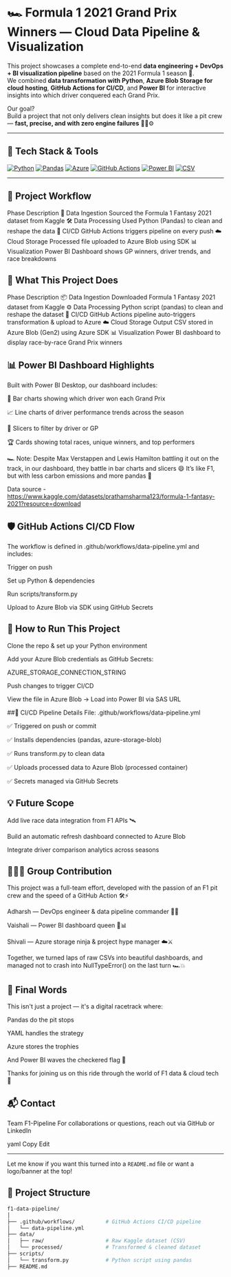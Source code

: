 # 🏎️ Formula 1 2021 Grand Prix Winners — Cloud Data Pipeline & Visualization

This project showcases a complete end-to-end **data engineering + DevOps + BI visualization pipeline** based on the 2021 Formula 1 season 🏁.  
We combined **data transformation with Python**, **Azure Blob Storage for cloud hosting**, **GitHub Actions for CI/CD**, and **Power BI** for interactive insights into which driver conquered each Grand Prix.

Our goal?  
Build a project that not only delivers clean insights but does it like a pit crew — **fast, precise, and with zero engine failures** 🧑‍🔧⚙️

---

## 🔧 Tech Stack & Tools

[![Python](https://img.shields.io/badge/Python-Data%20Processing-yellow?logo=python)](https://www.python.org/)
[![Pandas](https://img.shields.io/badge/Pandas-Data%20Cleaning-%23150458?logo=pandas)](https://pandas.pydata.org/)
[![Azure](https://img.shields.io/badge/Azure-Blob%20Storage-blue?logo=microsoftazure)](https://azure.microsoft.com/)
[![GitHub Actions](https://img.shields.io/badge/GitHub%20Actions-CI%2FCD-blue?logo=githubactions)](https://github.com/features/actions)
[![Power BI](https://img.shields.io/badge/PowerBI-Visualization-F2C811?logo=powerbi)](https://powerbi.microsoft.com/)
[![CSV](https://img.shields.io/badge/Data-CSV-lightgrey?logo=csv)](https://www.kaggle.com/datasets/prathamsharma123/formula-1-fantasy-2021)

---
## 🚀 Project Workflow
Phase	Description
🏁 Data Ingestion	Sourced the Formula 1 Fantasy 2021 dataset from Kaggle
🛠️ Data Processing	Used Python (Pandas) to clean and reshape the data
🔁 CI/CD	GitHub Actions triggers pipeline on every push
☁️ Cloud Storage	Processed file uploaded to Azure Blob using SDK
📊 Visualization	Power BI Dashboard shows GP winners, driver trends, and race breakdowns

## 🚀 What This Project Does
Phase	Description
📦 Data Ingestion	Downloaded Formula 1 Fantasy 2021 dataset from Kaggle
⚙️ Data Processing	Python script (pandas) to clean and reshape the dataset
🔁 CI/CD	GitHub Actions pipeline auto-triggers transformation & upload to Azure
☁️ Cloud Storage	Output CSV stored in Azure Blob (Gen2) using Azure SDK
📊 Visualization	Power BI dashboard to display race-by-race Grand Prix winners

## 

## 📊 Power BI Dashboard Highlights
Built with Power BI Desktop, our dashboard includes:

🥇 Bar charts showing which driver won each Grand Prix

📈 Line charts of driver performance trends across the season

📌 Slicers to filter by driver or GP

🏆 Cards showing total races, unique winners, and top performers

🏎️ Note: Despite Max Verstappen and Lewis Hamilton battling it out on the track, in our dashboard, they battle in bar charts and slicers 😄
It’s like F1, but with less carbon emissions and more pandas 🐼

Data source - https://www.kaggle.com/datasets/prathamsharma123/formula-1-fantasy-2021?resource=download

## 🛡️ GitHub Actions CI/CD Flow
The workflow is defined in .github/workflows/data-pipeline.yml and includes:

Trigger on push

Set up Python & dependencies

Run scripts/transform.py

Upload to Azure Blob via SDK using GitHub Secrets

## 📌 How to Run This Project
Clone the repo & set up your Python environment

Add your Azure Blob credentials as GitHub Secrets:

AZURE_STORAGE_CONNECTION_STRING

Push changes to trigger CI/CD

View the file in Azure Blob → Load into Power BI via SAS URL


##🧪 CI/CD Pipeline Details
File: .github/workflows/data-pipeline.yml

✅ Triggered on push or commit

✅ Installs dependencies (pandas, azure-storage-blob)

✅ Runs transform.py to clean data

✅ Uploads processed data to Azure Blob (processed container)

✅ Secrets managed via GitHub Secrets

## 💡 Future Scope
Add live race data integration from F1 APIs 🛰️

Build an automatic refresh dashboard connected to Azure Blob

Integrate driver comparison analytics across seasons

## 👨‍👩‍👧 Group Contribution
This project was a full-team effort, developed with the passion of an F1 pit crew and the speed of a GitHub Action 🛠️⚡

Adharsh — DevOps engineer & data pipeline commander 👨‍💻

Vaishali — Power BI dashboard queen 👑📊

Shivali — Azure storage ninja & project hype manager ☁️⚔️

Together, we turned laps of raw CSVs into beautiful dashboards, and managed not to crash into NullTypeError() on the last turn 🏎️💥

## 🏁 Final Words
This isn't just a project — it's a digital racetrack where:

Pandas do the pit stops

YAML handles the strategy

Azure stores the trophies

And Power BI waves the checkered flag 🏁

Thanks for joining us on this ride through the world of F1 data & cloud tech 🚀

## 📬 Contact
Team F1-Pipeline
For collaborations or questions, reach out via GitHub or LinkedIn

yaml
Copy
Edit

---

Let me know if you want this turned into a `README.md` file or want a logo/banner at the top!



## 📁 Project Structure

```bash
f1-data-pipeline/
│
├── .github/workflows/          # GitHub Actions CI/CD pipeline
│   └── data-pipeline.yml
├── data/
│   ├── raw/                    # Raw Kaggle dataset (CSV)
│   └── processed/              # Transformed & cleaned dataset
├── scripts/
│   └── transform.py            # Python script using pandas
├── README.md

